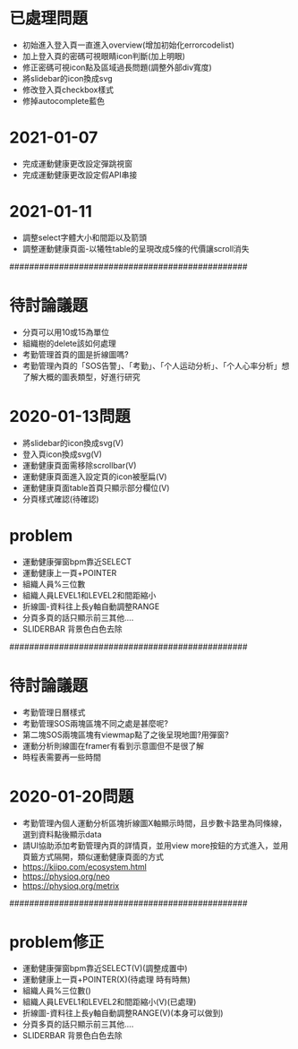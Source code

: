 # 已處理問題
* 初始進入登入頁一直進入overview(增加初始化errorcodelist)
* 加上登入頁的密碼可視眼睛icon判斷(加上明眼)
* 修正密碼可視icon點及區域過長問題(調整外部div寬度)
* 將slidebar的icon換成svg
* 修改登入頁checkbox樣式
* 修掉autocomplete藍色


# 2021-01-07
* 完成運動健康更改設定彈跳視窗
* 完成運動健康更改設定假API串接


# 2021-01-11
* 調整select字體大小和間距以及箭頭
* 調整運動健康頁面-以犧牲table的呈現改成5條的代價讓scroll消失


################################################
# 待討論議題
* 分頁可以用10或15為單位
* 組織樹的delete該如何處理
* 考勤管理首頁的圖是折線圖嗎?
* 考勤管理內頁的「SOS告警」、「考勤」、「个人运动分析」、「个人心率分析」想了解大概的圖表類型，好進行研究


# 2020-01-13問題
* 將slidebar的icon換成svg(V)
* 登入頁icon換成svg(V)
* 運動健康頁面需移除scrollbar(V)
* 運動健康頁面進入設定頁的icon被壓扁(V)
* 運動健康頁面table首頁只顯示部分欄位(V)
* 分頁樣式確認(待確認)

# problem
* 運動健康彈窗bpm靠近SELECT
* 運動健康上一頁+POINTER
* 組織人員%三位數
* 組織人員LEVEL1和LEVEL2和間距縮小
* 折線圖-資料往上長y軸自動調整RANGE
* 分頁多頁的話只顯示前三其他....
* SLIDERBAR 背景色白色去除

################################################

# 待討論議題
* 考勤管理日曆樣式
* 考勤管理SOS兩塊區塊不同之處是甚麼呢?
* 第二塊SOS兩塊區塊有viewmap點了之後呈現地圖?用彈窗?
* 運動分析則線圖在framer有看到示意圖但不是很了解
* 時程表需要再一些時間


# 2020-01-20問題
* 考勤管理內個人運動分析區塊折線圖X軸顯示時間，且步數卡路里為同條線，選到資料點後顯示data
* 請UI協助添加考勤管理內頁的詳情頁，並用view more按鈕的方式進入，並用頁籤方式隔開，類似運動健康頁面的方式
* https://kiipo.com/ecosystem.html
* https://physioq.org/neo
* https://physioq.org/metrix



################################################
# problem修正
* 運動健康彈窗bpm靠近SELECT(V)(調整成置中)
* 運動健康上一頁+POINTER(X)(待處理 時有時無)
* 組織人員%三位數()
* 組織人員LEVEL1和LEVEL2和間距縮小(V)(已處理)
* 折線圖-資料往上長y軸自動調整RANGE(V)(本身可以做到)
* 分頁多頁的話只顯示前三其他....
* SLIDERBAR 背景色白色去除
